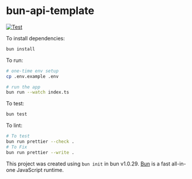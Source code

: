 # bun-api-template

[![Test](https://github.com/evantahler/bun-api-template/actions/workflows/test.yaml/badge.svg)](https://github.com/evantahler/bun-api-template/actions/workflows/test.yaml)

To install dependencies:

```bash
bun install
```

To run:

```bash
# one-time env setup
cp .env.example .env

# run the app
bun run --watch index.ts
```

To test:

```bash
bun test
```

To lint:

```bash
# To test
bun run prettier --check .
# To Fix
bun run prettier --write .
```

This project was created using `bun init` in bun v1.0.29. [Bun](https://bun.sh) is a fast all-in-one JavaScript runtime.
